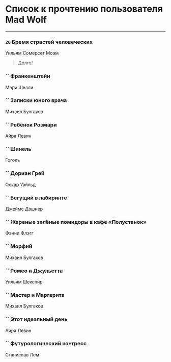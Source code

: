 # Список к прочтению пользователя Mad Wolf
---

### `20` Бремя страстей человеческих
Уильям Сомерсет Моэм
> Долго!

### `` Франкенштейн
Мэри Шелли

### `` Записки юного врача
Михаил Булгаков

### `` Ребёнок Розмари
Айра Левин

### `` Шинель
Гоголь

### `` Дориан Грей
Оскар Уайльд

### `` Бегущий в лабиринте
Джеймс Дэшнер

### `` Жареные зелёные помидоры в кафе «Полустанок»
Фэнни Флэгг

### `` Морфий
Михаил Булгаков

### `` Ромео и Джульетта
Уильям Шекспир

### `` Мастер и Маргарита
Михаил Булгаков

### `` Этот идеальный день
Айра Левин

### `` Футурологический конгресс
Станислав Лем

